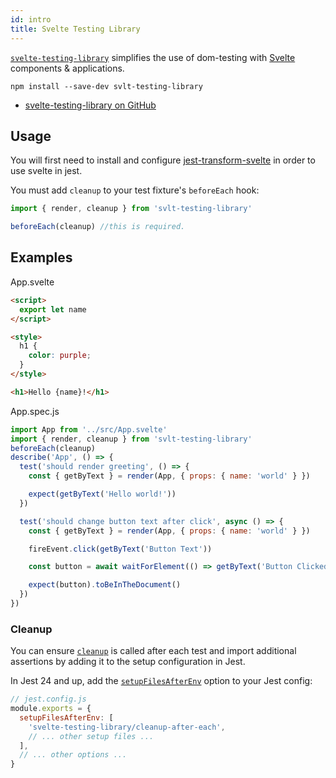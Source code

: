```yaml
---
id: intro
title: Svelte Testing Library
---
```


[`svelte-testing-library`][gh] simplifies the use of dom-testing with
[Svelte](https://svelte.dev/) components & applications.

```
npm install --save-dev svlt-testing-library
```

- [svelte-testing-library on GitHub][gh]

## Usage

You will first need to install and configure
[jest-transform-svelte](https://www.npmjs.com/package/jest-transform-svelte) in
order to use svelte in jest.

You must add `cleanup` to your test fixture's `beforeEach` hook:

```javascript
import { render, cleanup } from 'svlt-testing-library'

beforeEach(cleanup) //this is required.
```

## Examples

App.svelte

```html
<script>
  export let name
</script>

<style>
  h1 {
    color: purple;
  }
</style>

<h1>Hello {name}!</h1>
```

App.spec.js

```javascript
import App from '../src/App.svelte'
import { render, cleanup } from 'svlt-testing-library'
beforeEach(cleanup)
describe('App', () => {
  test('should render greeting', () => {
    const { getByText } = render(App, { props: { name: 'world' } })

    expect(getByText('Hello world!'))
  })

  test('should change button text after click', async () => {
    const { getByText } = render(App, { props: { name: 'world' } })

    fireEvent.click(getByText('Button Text'))

    const button = await waitForElement(() => getByText('Button Clicked'))

    expect(button).toBeInTheDocument()
  })
})
```

### Cleanup

You can ensure [`cleanup`](./api#cleanup) is called after each test and import
additional assertions by adding it to the setup configuration in Jest.

In Jest 24 and up, add the
[`setupFilesAfterEnv`](https://jestjs.io/docs/en/configuration.html#setupfilesafterenv-array)
option to your Jest config:

```javascript
// jest.config.js
module.exports = {
  setupFilesAfterEnv: [
    'svelte-testing-library/cleanup-after-each',
    // ... other setup files ...
  ],
  // ... other options ...
}
```

[gh]: https://github.com/testing-library/svelte-testing-library
